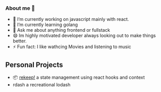 ### About me 👋

- 🔭 I’m currently working on javascript mainly with react.
- 🌱 I’m currently learning golang
- 💬 Ask me about anything frontend or fullstack
- 😄 Im highly motivated developer always looking out to make things better.
- ⚡ Fun fact: I like wathcing Movies and listening to music

## Personal Projects 
- 📦 [rekeep!](https://github.com/tuxrace/react-rekeep-app) a state management using react hooks and context
- rdash a recreational lodash
